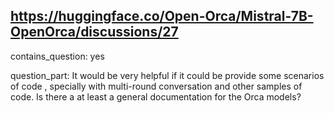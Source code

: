 ## https://huggingface.co/Open-Orca/Mistral-7B-OpenOrca/discussions/27

contains_question: yes

question_part: It would be very helpful if it could be provide some scenarios of code , specially with multi-round conversation and other samples of code. Is there a at least a general documentation for the Orca models?
